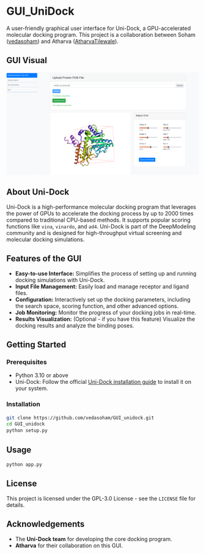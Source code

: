# GUI_UniDock

A user-friendly graphical user interface for Uni-Dock, a GPU-accelerated molecular docking program. This project is a collaboration between Soham ([vedasoham](https://github.com/vedasoham)) and Atharva ([AtharvaTilewale](https://github.com/AtharvaTilewale)).

## GUI Visual
<p align="center">
  <img src="https://github.com/vedasoham/GUI_unidock/blob/main/asset/1.png" width="1000"/>
</p>


## About Uni-Dock

Uni-Dock is a high-performance molecular docking program that leverages the power of GPUs to accelerate the docking process by up to 2000 times compared to traditional CPU-based methods. It supports popular scoring functions like `vina`, `vinardo`, and `ad4`. Uni-Dock is part of the DeepModeling community and is designed for high-throughput virtual screening and molecular docking simulations.

## Features of the GUI

* **Easy-to-use Interface:** Simplifies the process of setting up and running docking simulations with Uni-Dock.
* **Input File Management:** Easily load and manage receptor and ligand files.
* **Configuration:** Interactively set up the docking parameters, including the search space, scoring function, and other advanced options.
* **Job Monitoring:** Monitor the progress of your docking jobs in real-time.
* **Results Visualization:** (Optional - if you have this feature) Visualize the docking results and analyze the binding poses.

## Getting Started

### Prerequisites

* Python 3.10 or above
* Uni-Dock: Follow the official [Uni-Dock installation guide](https://github.com/dptech-corp/Uni-Dock) to install it on your system.


### Installation
```bash
git clone https://github.com/vedasoham/GUI_unidock.git
cd GUI_unidock
python setup.py
```

## Usage
```bash
python app.py
```

## License

This project is licensed under the GPL-3.0 License - see the `LICENSE` file for details.

## Acknowledgements

* The **Uni-Dock team** for developing the core docking program.
* **Atharva** for their collaboration on this GUI.
